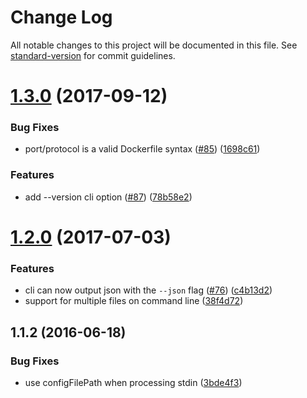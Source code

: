 # Change Log

All notable changes to this project will be documented in this file. See [standard-version](https://github.com/conventional-changelog/standard-version) for commit guidelines.

<a name="1.3.0"></a>
# [1.3.0](https://github.com/replicatedhq/dockerfilelint/compare/v1.2.0...v1.3.0) (2017-09-12)


### Bug Fixes

* port/protocol is a valid Dockerfile syntax ([#85](https://github.com/replicatedhq/dockerfilelint/issues/85)) ([1698c61](https://github.com/replicatedhq/dockerfilelint/commit/1698c61))


### Features

* add --version cli option ([#87](https://github.com/replicatedhq/dockerfilelint/issues/87)) ([78b58e2](https://github.com/replicatedhq/dockerfilelint/commit/78b58e2))



<a name="1.2.0"></a>
# [1.2.0](https://github.com/replicatedhq/dockerfilelint/compare/v1.1.2...v1.2.0) (2017-07-03)


### Features

* cli can now output json with the `--json` flag ([#76](https://github.com/replicatedhq/dockerfilelint/issues/76)) ([c4b13d2](https://github.com/replicatedhq/dockerfilelint/commit/c4b13d2))
* support for multiple files on command line ([38f4d72](https://github.com/replicatedhq/dockerfilelint/commit/38f4d72))



<a name="1.1.2"></a>
## 1.1.2 (2016-06-18)


### Bug Fixes

* use configFilePath when processing stdin ([3bde4f3](https://github.com/replicatedhq/dockerfilelint/commit/3bde4f3))
